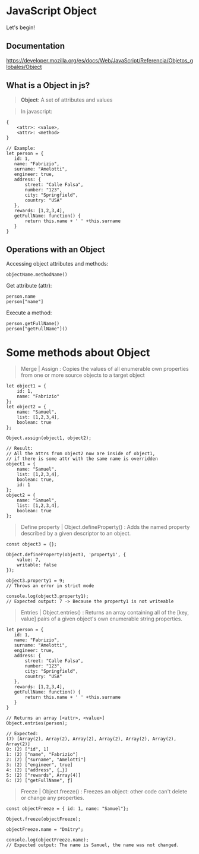 # JavaScript Object
Let's begin!

## Documentation
https://developer.mozilla.org/es/docs/Web/JavaScript/Referencia/Objetos_globales/Object

## What is a Object in js?
> **Object**: A set of attributes and values

> In javascript: 
```
{
    <attr>: <value>,
    <attr>: <method>
}

// Example:
let person = {
   id: 1,
   name: "Fabrizio",
   surname: "Amelotti",
   engineer: true,
   address: {
       street: "Calle Falsa",
       number: "123",
       city: "Springfield",
       country: "USA"
   },
   rewards: [1,2,3,4],
   getFullName: function() {
       return this.name + ' ' +this.surname
   }
}
``` 

## Operations with an Object
Accessing object attributes and methods:
```
objectName.methodName()
```

Get attribute (attr):
```
person.name
person["name"]
```

Execute a method:
```
person.getFullName()
person["getFullName"]()
```

# Some methods about Object
> Merge | Assign : Copies the values of all enumerable own properties from one or more source objects to a target object
```
let object1 = {
    id: 1,
    name: "Fabrizio"
};
let object2 = {
    name: "Samuel",
    list: [1,2,3,4],
    boolean: true
};

Object.assign(object1, object2);

// Result:
// All the attrs from object2 now are inside of object1, 
// if there is some attr with the same name is overridden
object1 = {
    name: "Samuel",
    list: [1,2,3,4],
    boolean: true,
    id: 1
};
object2 = {
    name: "Samuel",
    list: [1,2,3,4],
    boolean: true
};
```

> Define property | Object.defineProperty() : Adds the named property described by a given descriptor to an object.
```
const object3 = {};

Object.defineProperty(object3, 'property1', {
    value: 7,
    writable: false
});

object3.property1 = 9;
// Throws an error in strict mode

console.log(object3.property1);
// Expected output: 7 -> Because the property1 is not writeable
 ```

> Entries | Object.entries() : Returns an array containing all of the [key, value] pairs of a given object's own enumerable string properties.
```
let person = {
   id: 1,
   name: "Fabrizio",
   surname: "Amelotti",
   engineer: true,
   address: {
       street: "Calle Falsa",
       number: "123",
       city: "Springfield",
       country: "USA"
   },
   rewards: [1,2,3,4],
   getFullName: function() {
       return this.name + ' ' +this.surname
   }
}

// Returns an array [<attr>, <value>]
Object.entries(person);

// Expected:
(7) [Array(2), Array(2), Array(2), Array(2), Array(2), Array(2), Array(2)]
0: (2) ["id", 1]
1: (2) ["name", "Fabrizio"]
2: (2) ["surname", "Amelotti"]
3: (2) ["engineer", true]
4: (2) ["address", {…}]
5: (2) ["rewards", Array(4)]
6: (2) ["getFullName", ƒ]
 ```

> Freeze | Object.freeze() : Freezes an object: other code can't delete or change any properties.
```
const objectFreeze = { id: 1, name: "Samuel"};

Object.freeze(objectFreeze);

objectFreeze.name = "Dmitry";

console.log(objectFreeze.name);
// Expected output: The name is Samuel, the name was not changed.
 ```

